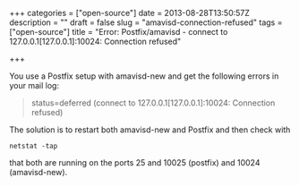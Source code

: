 +++
categories = ["open-source"]
date = 2013-08-28T13:50:57Z
description = ""
draft = false
slug = "amavisd-connection-refused"
tags = ["open-source"]
title = "Error: Postfix/amavisd - connect to 127.0.0.1[127.0.0.1]:10024: Connection refused"

+++


You use a Postfix setup with amavisd-new and get the following errors in your mail log:

>status=deferred (connect to 127.0.0.1[127.0.0.1]:10024: Connection refused)

The solution is to restart both amavisd-new and Postfix and then check with

    netstat -tap

that both are running on the ports 25 and 10025 (postfix) and 10024 (amavisd-new).

